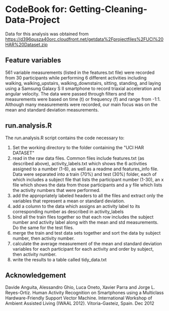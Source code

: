 # CodeBook for: Getting-Cleaning-Data-Project
Data for this analysis was obtained from https://d396qusza40orc.cloudfront.net/getdata%2Fprojectfiles%2FUCI%20HAR%20Dataset.zip  

## Feature variables
561 variable measurements (listed in the features.txt file) were recorded from 30 participants while performing 6 different activities including walking, walking_upstairs, walking_downstairs, sitting, standing, and laying using a Samsung Galaxy S II smartphone to record triaxial acceleration and angular velocity.  The data were passed through filters and the measurements were based on time (t) or frequency (f) and range from -1:1.  Although many measurements were recorded, our main focus was on the mean and standard deviation measurements.

## run.analysis.R

The run.analysis.R script contains the code necessary to: 
1.  Set the working directory to the folder containing the "UCI HAR DATASET" 
2.  read in the raw data files. Common files include features.txt (as described above), activity_labels.txt which shows the 6 activities    assigned to a number (1-6), as well as a readme and features_info file.  Data were separated into a train (70%) and test (30%) folder, each of which includes a subject file that lists the participant number (1-30), an x file which shows the data from those participants and a y file which lists the activity numbers that were performed.
3.  add the appropriately labeled headers to all the files and extract only the variables that represent a mean or standard deviation.
4.  add a column to the data which assigns an activity label to its corresponding number as described in activity_labels
5.  bind all the train files together so that each row includes the subject number and activity label along with the mean and std measurements. Do the same for the test files.
6.  merge the train and test data sets together and sort the data by subject number, then activity number.
7.  calculate the average measurement of the mean and standard deviation variables for each participant for each activity and order by subject, then activity number.
8.  write the results to a table called tidy_data.txt


## Acknowledgement
Davide Anguita, Alessandro Ghio, Luca Oneto, Xavier Parra and Jorge L. Reyes-Ortiz. Human Activity Recognition on Smartphones using a Multiclass Hardware-Friendly Support Vector Machine. International Workshop of Ambient Assisted Living (IWAAL 2012). Vitoria-Gasteiz, Spain. Dec 2012
